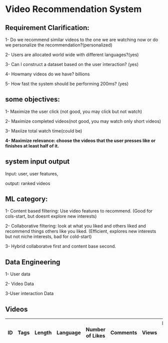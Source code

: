 # Video Recommendation System

## Requirement Clarification:

1- Do we recommend similar videos to the one we are watching now or do we personalize the recommendation?(personalized)

2- Users are allocated world wide with different languages?(yes)

3- Can I construct a dataset based on the user interaction? (yes)

4- Howmany videos do we have? billions

5- How fast the system should be performing 200ms? (yes)

## some objectives:  

1- Maximize the user click (not good, you may click but not watch)

2- Maximize completed videos(not good, you may watch only short videos)

3- Maxiize total watch time(could be)

**4- Maximize relevance: choose the videos that the user presses like or finishes at least half of it.**

## system input output

Input: user, user features, 

output: ranked videos

## ML category:
1- Content based filtering: Use video features to recommend. (Good for cols-start, but doesnt explore new interests)

2- Collaborative filtering: look at what you liked and others liked and recommend things others like you liked. (Efficient, explores new interests but not niche interests, bad for cold-start)

3- Hybrid   collaboratve first and content base second. 

## Data Engineering
1- User data

2- Video Data

3-User interaction Data

## Videos

| ID  | Tags  | Length | Language | Number of Likes | Comments | Views | Rating (PG, PG-13) |
------|-------|--------|----------|------------------|----------|--------|---------------------|




